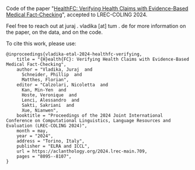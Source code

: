 Code of the paper "[HealthFC: Verifying Health Claims with Evidence-Based Medical Fact-Checking](https://aclanthology.org/2024.lrec-main.709/)", accepted to LREC-COLING 2024.

Feel free to reach out at juraj . vladika [at] tum . de for more information on the paper, on the data, and on the code.


To cite this work, please use:
```
@inproceedings{vladika-etal-2024-healthfc-verifying,
    title = "{H}ealth{FC}: Verifying Health Claims with Evidence-Based Medical Fact-Checking",
    author = "Vladika, Juraj  and
      Schneider, Phillip  and
      Matthes, Florian",
    editor = "Calzolari, Nicoletta  and
      Kan, Min-Yen  and
      Hoste, Veronique  and
      Lenci, Alessandro  and
      Sakti, Sakriani  and
      Xue, Nianwen",
    booktitle = "Proceedings of the 2024 Joint International Conference on Computational Linguistics, Language Resources and Evaluation (LREC-COLING 2024)",
    month = may,
    year = "2024",
    address = "Torino, Italy",
    publisher = "ELRA and ICCL",
    url = https://aclanthology.org/2024.lrec-main.709,
    pages = "8095--8107",
}
```
